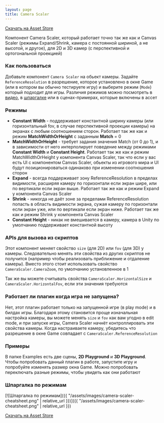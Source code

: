 ```yaml
---
layout: page
title: Camera Scaler
---
```


[Скачать на Asset Store](https://u3d.as/2Tag)

Компонент Camera Scaler, который работает точно так же как и Canvas Scaler (режимы Expand/Shrink, камера с постоянной шириной, а не высотой, и другое), для 2D и 3D камер (с перспективной и ортогональной проекцией)

### Как пользоваться

Добавьте компонент `Camera Scaler` на обьект камеры. Задайте `ReferenceResolution` в разрешение, которое установлено в окне Game (или в котором вы обычно тестируете игру) и выберите режим (`Mode`) который подходит для игры. Различия режимов можно посмотреть в [видео](https://youtu.be/MsVARBLW05A), в [шпаргалке](#шпаргалка-по-режимам) или в сценах-примерах, которые включены в ассет

### Режимы
* **Constant Width** - поддерживает константной ширину камеры (или горизонтальный fov, в случае перспективной проекции камеры) на экранах с любым соотношением сторон. Работает так же как и режим **MatchWidthOrHeight** с заданным **Match** = 0
* **MatchWidthOrHeight** - требует задания значения Match (от 0 до 1), и в зависимости от него интерполирует поведение между режимами **Constant Width** и **Constant Height**. Работает так же как и режим MatchWidthOrHeight у компонента Canvas Scaler, так что если у вас есть UI с компонентом Canvas Scaler, обьекты из игрового мира и UI будут позиционироваться одинаково при изменении соотношения сторон
* **Expand** - всегда поддерживает зону ReferenceResolution в пределах видимости, расширяя камеру по горизонтали если экран шире, или по вертикали если экран выше. Работает так же как и режим Expand у компонента Canvas Scaler
* **Shrink** - никогда не даёт зоне за пределами ReferenceResolution попасть в область видимости экрана, сужая камеру по горизонтали если экран уже, или по вертикали если экран ниже. Работает так же как и режим Shrink у компонента Canvas Scaler
* **Constant Height** - никак не вмешивается в камеру, камера в Unity по умолчанию поддерживает константной высоту

### APIs для вызова из скриптов

Этот компонент меняет свойство `size` (для 2D) или `fov` (для 3D) у камеры. Следовательно менять эти свойства из других скриптов не получится (например чтобы реализовать приближение и отдаление камеры). Вместо этого стоит использовать свойство `CameraScaler.CameraZoom`, по умолчанию установленное в 1

Так же вы можете считывать свойства `CameraScaler.HorizontalSize` и `CameraScaler.HorizontalFov`, если эти значения требуются

### Работает ли плагин когда игра не запущена?

Нет, этот плагин работает только на запущенной игре (в play mode) и в билдах игры. Благодаря этому становится проще изначальная настройка камеры, вы можете менять `size` и `fov` как вам угодно в edit mode, и при запуске игры, Camera Scaler начнёт контроллировать эти свойства камеры. Когда настраиваете камеру, убедитесь что разрешение в окне Game совпадает с `CameraScaler.ReferenceResolution`

### Примеры

В папке Examples есть две сцены, **2D Playground** и **3D Playground**. Чтобы попробовать данный плагин в работе, запустите игру и попробуйте изменять размер окна Game. Можно попробовать переключать разные режимы, чтобы увидеть как они работают

### Шпаргалка по режимам

[![Шпаргалка по режимам]({{ "/assets/images/camera-scaler-cheatsheet.png" | relative_url }})]({{ "/assets/images/camera-scaler-cheatsheet.png" | relative_url }})

[Скачать на Asset Store](https://u3d.as/2Tag)
